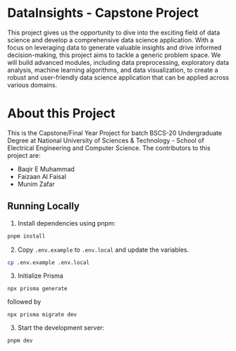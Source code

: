 # DataInsights - Capstone Project

This project gives us the opportunity to dive into the exciting field of data science and develop a comprehensive data science application. With a focus on leveraging data to generate valuable insights and drive informed decision-making, this project aims to tackle a generic problem space. We will build advanced modules, including data preprocessing, exploratory data analysis, machine learning algorithms, and data visualization, to create a robust and user-friendly data science application that can be applied across various domains.

# About this Project

This is the Capstone/Final Year Project for batch BSCS-20 Undergraduate Degree at National University of Sciences & Technology - School of Electrical Engineering and Computer Science.
The contributors to this project are:

- Baqir E Muhammad
- Faizaan Al Faisal
- Munim Zafar

## Running Locally

1. Install dependencies using pnpm:

```sh
pnpm install
```

2. Copy `.env.example` to `.env.local` and update the variables.

```sh
cp .env.example .env.local
```

3. Initialize Prisma
```
npx prisma generate
```
followed by
```
npx prisma migrate dev
```

3. Start the development server:

```sh
pnpm dev
```
